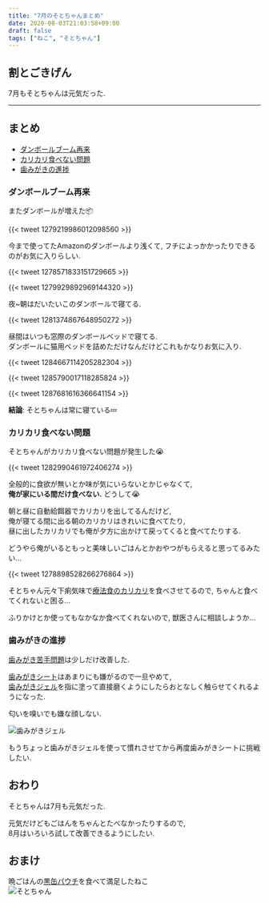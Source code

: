```yaml
---
title: "7月のそとちゃんまとめ"
date: 2020-08-03T21:03:58+09:00
draft: false
tags: ["ねこ", "そとちゃん"]
---
```


## 割とごきげん
7月もそとちゃんは元気だった.  

<!--more-->
---

## まとめ

- [ダンボールブーム再来](#ダンボールブーム再来)
- [カリカリ食べない問題](#カリカリ食べない問題)
- [歯みがきの進捗](#歯みがきの進捗)

### ダンボールブーム再来

またダンボールが増えた📦  

{{< tweet 1279219986012098560 >}}  

今まで使ってたAmazonのダンボールより浅くて, フチによっかかったりできるのがお気に入りらしい.  

{{< tweet 1278571833151729665 >}}  

{{< tweet 1279929892969144320 >}}  

夜~朝はだいたいこのダンボールで寝てる.

{{< tweet 1281374867648950272 >}}  

昼間はいつも窓際のダンボールベッドで寝てる.  
ダンボールに猫用ベッドを詰めただけなんだけどこれもかなりお気に入り.  

{{< tweet 1284667114205282304 >}}  

{{< tweet 1285790017118285824 >}}  

{{< tweet 1287681616366641154 >}}  

**結論**: そとちゃんは常に寝ている💤  

### カリカリ食べない問題

そとちゃんがカリカリ食べない問題が発生した😭  

{{< tweet 1282990461972406274 >}}  

全般的に食欲が無いとか味が気にいらないとかじゃなくて,  
**俺が家にいる間だけ食べない.** どうして😭  

朝と昼に自動給餌器でカリカリを出してるんだけど,  
俺が寝てる間に出る朝のカリカリはきれいに食べてたり,  
昼に出したカリカリでも俺が夕方に出かけて戻ってくると食べてたりする.  

どうやら俺がいるともっと美味しいごはんとかおやつがもらえると思ってるみたい...  

{{< tweet 1278898528266276864 >}}  

そとちゃん元々下痢気味で[療法食のカリカリ](https://www.royalcanin.com/jp/cats/products/vet-products/feline-gastrointestinal-high-energy-dry-cat-food)を食べさせてるので, ちゃんと食べてくれないと困る...  

ふりかけとか使ってもなかなか食べてくれないので, 獣医さんに相談しようか...  

### 歯みがきの進捗

[歯みがき苦手問題](https://uzimihsr.github.io/post/2020-07-01-sotochan/#%E3%81%AF%E3%81%BF%E3%81%8C%E3%81%8D%E3%81%A7%E3%81%8D%E3%81%AA%E3%81%84)は少しだけ改善した.  

[歯みがきシート](https://www.lion-pet.jp/product/petkiss/kinou_finger_sheet_apple.htm)はあまりにも嫌がるので一旦やめて,  
[歯みがきジェル](https://www.lion-pet.jp/product/petkiss/kinou_jel.htm)を指に塗って直接磨くようにしたらおとなしく触らせてくれるようになった.  

匂いを嗅いでも嫌な顔しない.  

![歯みがきジェル](/images/2020-08-03/sotochan01.jpg)  

もうちょっと歯みがきジェルを使って慣れさせてから再度歯みがきシートに挑戦したい.  

## おわり
そとちゃんは7月も元気だった.  

元気だけどもごはんをちゃんとたべなかったりするので,  
8月はいろいろ試して改善できるようにしたい.  

## おまけ
晩ごはんの[黒缶パウチ](https://www.aixia.jp/product/detail_4571104712992)を食べて満足したねこ  
![そとちゃん](/images/2020-08-03/sotochan02.jpg)  
